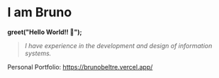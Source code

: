 # I am Bruno

**greet("Hello World!! 👋");**

> _I have experience in the development and design of information systems._

Personal Portfolio:
https://brunobeltre.vercel.app/
